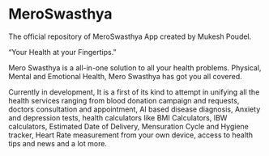 # MeroSwasthya

The official repository of MeroSwasthya App created by Mukesh Poudel.

“Your Health at your Fingertips.”

Mero Swasthya is a all-in-one solution to all your health problems. Physical, Mental and Emotional Health, Mero Swasthya has got you all covered.

Currently in development, It is a first of its kind to attempt in unifying all the health services ranging from blood donation campaign and requests, doctors consultation and appointment, AI based disease diagnosis, Anxiety and depression tests, health calculators like BMI Calculators, IBW calculators, Estimated Date of Delivery, Mensuration Cycle and Hygiene tracker,  Heart Rate measurement from your own device, access to health tips and news and a lot more.


